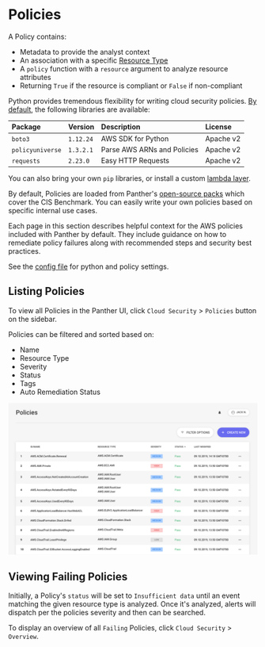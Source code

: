 # Policies

A Policy contains:

- Metadata to provide the analyst context
- An association with a specific [Resource Type](resources/)
- A `policy` function with a `resource` argument to analyze resource attributes
- Returning `True` if the resource is compliant or `False` if non-compliant

Python provides tremendous flexibility for writing cloud security policies. [By default](https://github.com/panther-labs/panther/blob/master/deployments/panther_config.yml), the following libraries are available:

| Package          | Version   | Description                 | License   |
| :--------------- | :-------- | :-------------------------- | :-------- |
| `boto3`          | `1.12.24` | AWS SDK for Python          | Apache v2 |
| `policyuniverse` | `1.3.2.1` | Parse AWS ARNs and Policies | Apache v2 |
| `requests`       | `2.23.0`  | Easy HTTP Requests          | Apache v2 |

You can also bring your own `pip` libraries, or install a custom [lambda layer](https://docs.aws.amazon.com/lambda/latest/dg/configuration-layers.html).

By default, Policies are loaded from Panther's [open-source packs](https://github.com/panther-labs/panther-analysis/tree/master/analysis/policies) which cover the CIS Benchmark. You can easily write your own policies based on specific internal use cases.

Each page in this section describes helpful context for the AWS policies included with Panther by default. They include guidance on how to remediate policy failures along with recommended steps and security best practices.

See the [config file](https://github.com/panther-labs/panther/blob/master/deployments/panther_config.yml) for python and policy settings.

## Listing Policies

To view all Policies in the Panther UI, click `Cloud Security` > `Policies` button on the sidebar.

Policies can be filtered and sorted based on:
- Name
- Resource Type
- Severity
- Status
- Tags
- Auto Remediation Status

![](../../.gitbook/assets/screen-shot-2019-09-10-at-5.44.52-pm.png)

## Viewing Failing Policies

Initially, a Policy's `status` will be set to `Insufficient data` until an event matching the given resource type is analyzed. Once it's analyzed, alerts will dispatch per the policies severity and then can be searched.

To display an overview of all `Failing` Policies, click `Cloud Security` > `Overview`.
